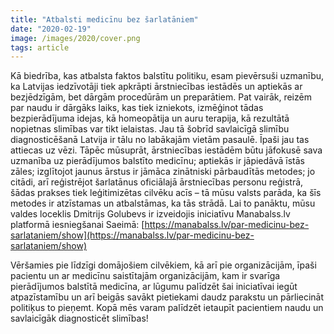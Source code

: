 ```yaml
---
title: "Atbalsti medicīnu bez šarlatāniem"
date: "2020-02-19"
image: /images/2020/cover.png
tags: article
---
```


Kā biedrība, kas atbalsta faktos balstītu politiku, esam pievērsuši uzmanību, ka Latvijas iedzīvotāji tiek apkrāpti ārstniecības iestādēs un aptiekās ar bezjēdzīgām, bet dārgām procedūrām un preparātiem. Pat vairāk, reizēm par naudu ir dārgāks laiks, kas tiek izniekots, izmēģinot tādas bezpierādījuma idejas, kā homeopātija un auru terapija, kā rezultātā nopietnas slimības var tikt ielaistas. Jau tā šobrīd savlaicīgā slimību diagnosticēšanā Latvija ir tālu no labākajām vietām pasaulē. Īpaši jau tas attiecas uz vēzi. Tāpēc mūsuprāt, ārstniecības iestādēm būtu jāfokusē sava uzmanība uz pierādījumos balstīto medicīnu; aptiekās ir jāpiedāvā īstās zāles; izglītojot jaunus ārstus ir jāmāca zinātniski pārbaudītās metodes; jo citādi, arī reģistrējot šarlatānus oficiālajā ārstniecības personu reģistrā, šādas prakses tiek leģitimizētas cilvēku acīs – tā mūsu valsts parāda, ka šīs metodes ir atzīstamas un atbalstāmas, ka tās strādā. Lai to panāktu, mūsu valdes loceklis Dmitrijs Golubevs ir izveidojis iniciatīvu Manabalss.lv platformā iesniegšanai Saeimā: [https://manabalss.lv/par-medicinu-bez-sarlataniem/show](https://manabalss.lv/par-medicinu-bez-sarlataniem/show)

Vēršamies pie līdzīgi domājošiem cilvēkiem, kā arī pie organizācijām, īpaši pacientu un ar medicīnu saistītajām organizācijām, kam ir svarīga pierādījumos balstītā medicīna, ar lūgumu palīdzēt šai iniciatīvai iegūt atpazīstamību un arī beigās savākt pietiekami daudz parakstu un pārliecināt politiķus to pieņemt. Kopā mēs varam palīdzēt ietaupīt pacientiem naudu un savlaicīgāk diagnosticēt slimības!
